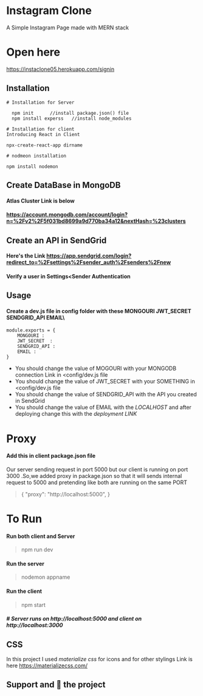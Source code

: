 # Instagram Clone

A Simple Instagram Page made with MERN stack

# Open here
https://instaclone05.herokuapp.com/signin

## Installation 
```
# Installation for Server

  npm init 	 	//install package.json() file
  npm install experss	//install node_modules

# Installation for client
Introducing React in Client	

npx-create-react-app dirname

# nodmeon installation

npm install nodemon

```
## Create DataBase in MongoDB
#### Atlas Cluster Link is below
#### https://account.mongodb.com/account/login?n=%2Fv2%2F5f031bd8699a9d770ba34a12&nextHash=%23clusters

## Create an API in SendGrid
#### Here's the Link https://app.sendgrid.com/login?redirect_to=%2Fsettings%2Fsender_auth%2Fsenders%2Fnew
#### Verify a user in Settings<Sender Authentication




## Usage
#### Create a dev.js file in **config folder** with these **MONGOURI JWT_SECRET SENDGRID_API EMAIL**\

```
module.exports = {		
	MONGOURI : 			
	JWT_SECRET  : 		
	SENDGRID_API :		
	EMAIL : 			
}			
```
	
- You should change the value of MOGOURI with your MONGODB connection Link in <config/dev.js file 
- You should change the value of JWT_SECRET with your SOMETHING in <config/dev.js file 
- You should change the value of SENDGRID_API with the API you created in SendGrid
- You should change the value of EMAIL with the *LOCALHOST* and after deploying change this with the *deployment LINK*

# Proxy 
#### Add this in client **package.json** file

Our server sending request in port 5000 but our client is running on port 3000 .So,we added proxy in package.json so that it will sends internal request to 5000 and pretending like both are running on the same PORT
> {
> "proxy": "http://localhost:5000",
> }

# To Run

#### Run both client and Server
> npm run dev

#### Run the server 
> nodemon appname

#### Run the client 
> npm start

##### # Server runs on http://localhost:5000 and client on http://localhost:3000


## CSS
In this project I used *_materialize css_* for icons and for other stylings
Link is here https://materializecss.com/


## Support and 🌟 the project
